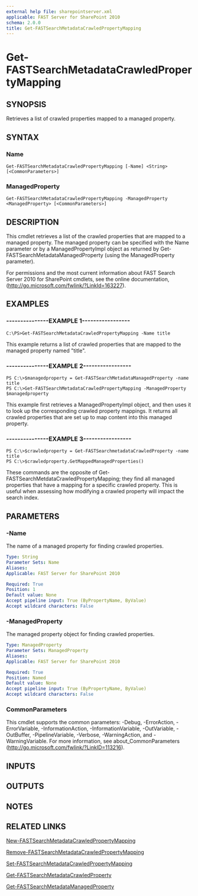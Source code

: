 ```yaml
---
external help file: sharepointserver.xml
applicable: FAST Server for SharePoint 2010
schema: 2.0.0
title: Get-FASTSearchMetadataCrawledPropertyMapping
---
```


# Get-FASTSearchMetadataCrawledPropertyMapping

## SYNOPSIS
Retrieves a list of crawled properties mapped to a managed property.

## SYNTAX

### Name
```
Get-FASTSearchMetadataCrawledPropertyMapping [-Name] <String> [<CommonParameters>]
```

### ManagedProperty
```
Get-FASTSearchMetadataCrawledPropertyMapping -ManagedProperty <ManagedProperty> [<CommonParameters>]
```

## DESCRIPTION
This cmdlet retrieves a list of the crawled properties that are mapped to a managed property.
The managed property can be specified with the Name parameter or by a ManagedPropertyImpl object as returned by Get-FASTSearchMetadataManagedProperty (using the ManagedProperty parameter).

For permissions and the most current information about FAST Search Server 2010 for SharePoint cmdlets, see the online documentation, (http://go.microsoft.com/fwlink/?LinkId=163227).

## EXAMPLES

### ---------------EXAMPLE 1-----------------
```
C:\PS>Get-FASTSearchMetadataCrawledPropertyMapping -Name title
```

This example returns a list of crawled properties that are mapped to the managed property named "title".

### ---------------EXAMPLE 2-----------------
```
PS C:\>$managedproperty = Get-FASTSearchMetadataManagedProperty -name title
PS C:\>Get-FASTSearchMetadataCrawledPropertyMapping -ManagedProperty $managedproperty
```

This example first retrieves a ManagedPropertyImpl object, and then uses it to look up the corresponding crawled property mappings.
It returns all crawled properties that are set up to map content into this managed property.

### ---------------EXAMPLE 3-----------------
```
PS C:\>$crawledproperty = Get-FASTSearchmetadataCrawledProperty -name title
PS C:\>$crawledproperty.GetMappedManagedProperties()
```

These commands are the opposite of Get-FASTSearchMetdataCrawledPropertyMapping; they find all managed properties that have a mapping for a specific crawled property.
This is useful when assessing how modifying a crawled property will impact the search index.

## PARAMETERS

### -Name
The name of a managed property for finding crawled properties.

```yaml
Type: String
Parameter Sets: Name
Aliases: 
Applicable: FAST Server for SharePoint 2010

Required: True
Position: 1
Default value: None
Accept pipeline input: True (ByPropertyName, ByValue)
Accept wildcard characters: False
```

### -ManagedProperty
The managed property object for finding crawled properties.

```yaml
Type: ManagedProperty
Parameter Sets: ManagedProperty
Aliases: 
Applicable: FAST Server for SharePoint 2010

Required: True
Position: Named
Default value: None
Accept pipeline input: True (ByPropertyName, ByValue)
Accept wildcard characters: False
```

### CommonParameters
This cmdlet supports the common parameters: -Debug, -ErrorAction, -ErrorVariable, -InformationAction, -InformationVariable, -OutVariable, -OutBuffer, -PipelineVariable, -Verbose, -WarningAction, and -WarningVariable. For more information, see about_CommonParameters (http://go.microsoft.com/fwlink/?LinkID=113216).

## INPUTS

## OUTPUTS

## NOTES

## RELATED LINKS

[New-FASTSearchMetadataCrawledPropertyMapping](New-FASTSearchMetadataCrawledPropertyMapping.md)

[Remove-FASTSearchMetadataCrawledPropertyMapping](Remove-FASTSearchMetadataCrawledPropertyMapping.md)

[Set-FASTSearchMetadataCrawledPropertyMapping](Set-FASTSearchMetadataCrawledPropertyMapping.md)

[Get-FASTSearchMetadataCrawledProperty](Get-FASTSearchMetadataCrawledProperty.md)

[Get-FASTSearchMetadataManagedProperty](Get-FASTSearchMetadataManagedProperty.md)


